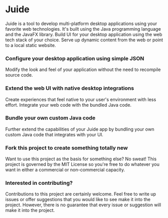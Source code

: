 # Juide
Juide is a tool to develop multi-platform desktop applications using your favorite web technologies. It's built using the Java programming language and the JavaFX library. Build UI for your desktop application using the web tech stack of your choice. Serve up dynamic content from the web or point to a local static website. 

### Configure your desktop application using simple JSON
Modify the look and feel of your application without the need to recompile source code.

### Extend the web UI with native desktop integrations
Create experiences that feel native to your user's environment with less effort. Integrate your web code with the bundled Java code. 

### Bundle your own custom Java code 
Further extend the capabilities of your Juide app by bundling your own custom Java code that integrates with your UI. 

### Fork this project to create something totally new
Want to use this project as the basis for something else? No sweat! This project is governed by the MIT License so you're free to do whatever you want in either a commercial or non-commercial capacity.

### Interested in contributing?
Contributions to this project are certainly welcome. Feel free to write up issues or offer suggestions that you would like to see make it into the project. However, there is no guarantee that every issue or suggestion will make it into the project. 

